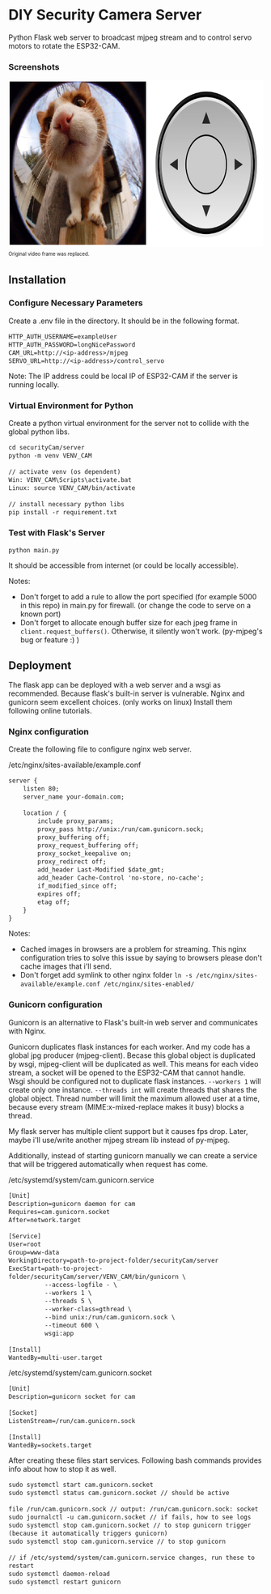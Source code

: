 # DIY Security Camera Server

Python Flask web server to broadcast mjpeg stream and to control servo motors to rotate the ESP32-CAM.

### Screenshots

<div float="left">
<img src="ss/web.png" width="700" height="330">
</div>
<sup><sub>Original video frame was replaced.</sub></sup>

## Installation

### Configure Necessary Parameters

Create a .env file in the directory. It should be in the following format.

```
HTTP_AUTH_USERNAME=exampleUser
HTTP_AUTH_PASSWORD=longNicePassword
CAM_URL=http://<ip-address>/mjpeg
SERVO_URL=http://<ip-address>/control_servo
```

Note: The IP address could be local IP of ESP32-CAM if the server is running locally.

### Virtual Environment for Python

Create a python virtual environment for the server not to collide with the global python libs. 

```
cd securityCam/server
python -m venv VENV_CAM

// activate venv (os dependent)
Win: VENV_CAM\Scripts\activate.bat
Linux: source VENV_CAM/bin/activate

// install necessary python libs
pip install -r requirement.txt
```

### Test with Flask's Server
```
python main.py
```
It should be accessible from internet (or could be locally accessible). 

Notes:
- Don't forget to add a rule to allow the port specified (for example 5000 in this repo) in main.py for firewall. (or change the code to serve on a known port)
- Don't forget to allocate enough buffer size for each jpeg frame in `client.request_buffers()`. Otherwise, it silently won't work. (py-mjpeg's bug or feature :) )

## Deployment

The flask app can be deployed with a web server and a wsgi as recommended. Because flask's built-in server is vulnerable.
Nginx and gunicorn seem excellent choices. (only works on linux)
Install them following online tutorials.

### Nginx configuration

Create the following file to configure nginx web server.

/etc/nginx/sites-available/example.conf
```
server {
    listen 80;
    server_name your-domain.com;

    location / {
        include proxy_params;
        proxy_pass http://unix:/run/cam.gunicorn.sock;
        proxy_buffering off;
        proxy_request_buffering off;
        proxy_socket_keepalive on;
        proxy_redirect off;
        add_header Last-Modified $date_gmt;
        add_header Cache-Control 'no-store, no-cache';
        if_modified_since off;
        expires off;
        etag off;
    }
}
```

Notes:
- Cached images in browsers are a problem for streaming. This nginx configuration tries to solve this issue by saying to browsers please don't cache images that i'll send.
- Don't forget add symlink to other nginx folder
`ln -s /etc/nginx/sites-available/example.conf /etc/nginx/sites-enabled/` 

### Gunicorn configuration

Gunicorn is an alternative to Flask's built-in web server and communicates with Nginx. 

Gunicorn duplicates flask instances for each worker. And my code has a global jpg producer (mjpeg-client). Becase this global object is duplicated by wsgi, mjpeg-client will be duplicated as well.
This means for each video stream, a socket will be opened to the ESP32-CAM that cannot handle. Wsgi should be configured not to duplicate flask instances.
`--workers 1` will create only one instance. `--threads int` will create threads that shares the global object. Thread number will limit the maximum allowed user at a time, because every stream (MIME:x-mixed-replace makes it busy) blocks a thread.

My flask server has multiple client support but it causes fps drop. Later, maybe i'll use/write another mjpeg stream lib instead of py-mjpeg.

Additionally, instead of starting gunicorn manually we can create a service that will be triggered automatically when request has come.

/etc/systemd/system/cam.gunicorn.service
```
[Unit]
Description=gunicorn daemon for cam
Requires=cam.gunicorn.socket
After=network.target

[Service]
User=root
Group=www-data
WorkingDirectory=path-to-project-folder/securityCam/server
ExecStart=path-to-project-folder/securityCam/server/VENV_CAM/bin/gunicorn \
          --access-logfile - \
          --workers 1 \
          --threads 5 \
          --worker-class=gthread \
          --bind unix:/run/cam.gunicorn.sock \
          --timeout 600 \
          wsgi:app

[Install]
WantedBy=multi-user.target
```

/etc/systemd/system/cam.gunicorn.socket
```
[Unit]
Description=gunicorn socket for cam

[Socket]
ListenStream=/run/cam.gunicorn.sock

[Install]
WantedBy=sockets.target
```

After creating these files start services. Following bash commands provides info about how to stop it as well. 
```
sudo systemctl start cam.gunicorn.socket
sudo systemctl status cam.gunicorn.socket // should be active

file /run/cam.gunicorn.sock // output: /run/cam.gunicorn.sock: socket
sudo journalctl -u cam.gunicorn.socket // if fails, how to see logs
sudo systemctl stop cam.gunicorn.socket // to stop gunicorn trigger (because it automatically triggers gunicorn)
sudo systemctl stop cam.gunicorn.service // to stop gunicorn 

// if /etc/systemd/system/cam.gunicorn.service changes, run these to restart
sudo systemctl daemon-reload
sudo systemctl restart gunicorn
```





